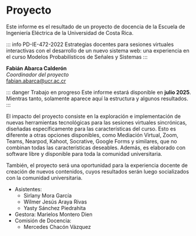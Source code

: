 # Proyecto

Este informe es el resultado de un proyecto de docencia de la Escuela de Ingeniería Eléctrica de la Universidad de Costa Rica.

::: info PD-IE-472-2022
Estrategias docentes para sesiones virtuales interactivas con el desarrollo de un nuevo sistema web: una experiencia en el curso Modelos Probabilísticos de Señales y Sistemas
:::

**Fabián Abarca Calderón** <br> _Coordinador del proyecto_ <br> fabian.abarca@ucr.ac.cr

::: danger Trabajo en progreso
Este informe estará disponible en **julio 2025**. Mientras tanto, solamente aparece aquí la estructura y algunos resultados.
:::

El impacto del proyecto consiste en la exploración e implementación de nuevas herramientas tecnológicas para las sesiones virtuales sincrónicas, diseñadas específicamente para las características del curso. Esto es diferente a otras opciones disponibles, como Mediación Virtual, Zoom, Teams, Nearpod, Kahoot, Socrative, Google Forms y similares, que no combinan todas las características deseables. Además, es elaborado con software libre y disponible para toda la comunidad universitaria.

También, el proyecto será una oportunidad para la experiencia docente de creación de nuevos contenidos, cuyos resultados serán luego socializados con la comunidad universitaria.

- Asistentes:
  - Sirlany Mora García
  - Wilmer Jesús Araya Rivas
  - Yasty Sánchez Piedrahita
- Gestora: Marielos Montero Dien
- Comisión de Docencia:
  - Mercedes Chacón Vázquez
